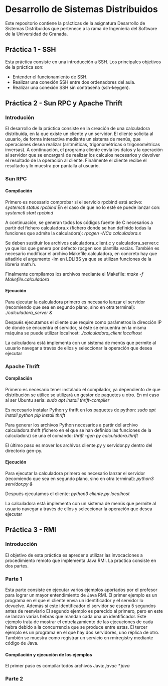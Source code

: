 # Desarrollo de Sistemas Distribuidos
Este repositorio contiene la prácticas de la asignatura Desarrollo de Sistemas Distribuidos que pertenece a la rama de Ingeniería del Software de la Universidad de Granada.

## Práctica 1 - SSH
Esta práctica consiste en una introducción a SSH. Los principales objetivos de la práctica son:
- Entender el funcionamiento de SSH.
- Realizar una conexión SSH entre dos ordenadores del aula.
- Realizar una conexión SSH sin contraseña (ssh-keygen).

## Práctica 2 - Sun RPC y Apache Thrift
### Introdución
El desarrollo de la práctica consiste en la creación de una calculadora distribuida, en la que existe un cliente y un servidor. El cliente solicita al usuario, de forma interactiva mediante un sistema de menús, que operaciones desea realizar (aritméticas, trigonométricas o trigonométricas inversas). A continuación, el programa cliente envía los datos y la operación al servidor que se encargará de realizar los calculos necesarios y devolver el resultado de la operación al cliente. Finalmente el cliente recibe el resultado y lo muestra por pantalla al usuario.

### Sun RPC
#### Compilación
Primero es necesario comprobar si el servicio rpcbind está activo:
*systemctl status rpcbind*
En el caso de que no lo esté se puede lanzar con:
*systemctl start rpcbind*

A continuación, se generan todos los códigos fuente de C necesarios a partir del fichero calculadora.x (fichero donde se han definido todas la funciones que admite la calculadora):
*rpcgen -NCa calculadora.x*

Se deben sustituir los archivos calculadora_client.c y calculadora_server.c ya que los que genera por defecto rpcgen son plantilla vacías.
También es necesario modificar el archivo Makefile.calculadora, en concreto hay que añadirle el argumento -lm en LDLIBS ya que se utilizan funciones de la librería math.h.

Finalmente compilamos los archivos mediante el Makefile:
*make -f Makefile.calculadora*

#### Ejecución
Para ejecutar la calculadora primero es necesario lanzar el servidor (recomiendo que sea en segundo plano, sino en otra terminal):
*./calculadora_server &*

Después ejecutamos el cliente que require como parámetros la dirección IP de donde se encuentra el servidor, si éste se encuentra en la misma máquina se puede utilizar localhost:
*./calculadora_client localhost*

La calculadora está implementa con un sistema de menús que permite al usuario navegar a través de ellos y seleccionar la operación que desea ejecutar

### Apache Thrift
#### Compilación
Primero es necesario tener instalado el compilador, ya dependiento de que distribución se utilice se utilizará un gestor de paquetes u otro. En mi caso al ser Ubuntu sería:
*sudo apt install thrift-compiler*

Es necesario instalar Python y thrift en los paquetes de python:
*sudo apt install python*
*pip install thrift*

Para generar los archivos Python necesarios a partir del archivo calculadora.thrift (fichero en el que se han definido las funciones de la calculadora) se una el comando:
*thrift -gen py calculadora.thrift*

El último paso es mover los archivos cliente.py y servidor.py dentro del directorio gen-py.

#### Ejecución
Para ejecutar la calculadora primero es necesario lanzar el servidor (recomiendo que sea en segundo plano, sino en otra terminal):
*python3 servidor.py &*

Después ejecutamos el cliente:
*python3 cliente.py localhost*

La calculadora está implementa con un sistema de menús que permite al usuario navegar a través de ellos y seleccionar la operación que desea ejecutar

## Práctica 3 - RMI
### Introducción
El objetivo de esta práctica es apreder a utilizar las invocaciones a procedimiento remoto que implementa Java RMI. La práctica consiste en dos partes.

### Parte 1
Esta parte consiste en ejecutar varios ejemplos aportados por el profesor para lograr un mayor entendimiento de Java RMI.
El primer ejemplo es un programa en el que el cliente envía un identificador y el servidor lo devuelve. Además si este identificador el servidor se espera 5 segundos antes de reenviarlo
El segundo ejemplo es parecido al primero, pero en este se lanzan varias hebras que mandan cada una un identificador. Este ejemplo trata de mostrar el entrelazamiento de las ejecuciones de cada hebra debido a la concurrencia que se produce entre estas.
El tercer ejemplo es un programa en el que hay dos servidores, uno réplica de otro. También se muestra como registrar un servicio en rmiregistry mediante código de Java.

#### Compilación y ejecución de los ejemplos
El primer paso es compilar todos archivos Java:
*javac \*.java*

### Parte 2
